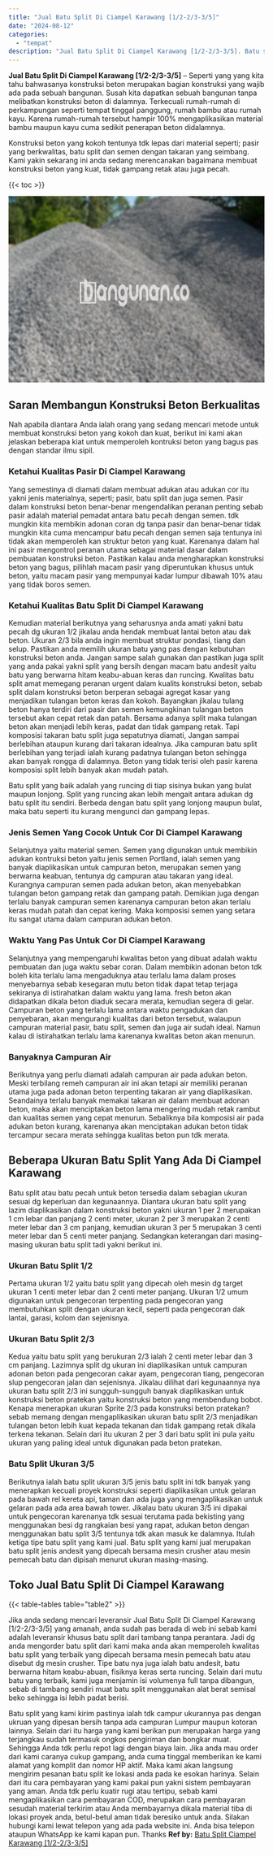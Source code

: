 ```yaml
---
title: "Jual Batu Split Di Ciampel Karawang [1/2-2/3-3/5]"
date: "2024-08-12"
categories: 
  - "tempat"
description: "Jual Batu Split Di Ciampel Karawang [1/2-2/3-3/5]. Batu split yang kami kirim pastinya ialah tdk campur ukurannya pas dengan ukruan yang dipesan bersih tanpa..."
---
```


**Jual Batu Split Di Ciampel Karawang \[1/2-2/3-3/5\]** – Seperti yang yang kita tahu bahwasanya konstruksi beton merupakan bagian konstruksi yang wajib ada pada sebuah bangunan. Susah kita dapatkan sebuah bangunan tanpa melibatkan konstruksi beton di dalamnya. Terkecuali rumah-rumah di perkampungan seperti tempat tinggal panggung, rumah bambu atau rumah kayu. Karena rumah-rumah tersebut hampir 100% mengaplikasikan material bambu maupun kayu cuma sedikit penerapan beton didalamnya.

Konstruksi beton yang kokoh tentunya tdk lepas dari material seperti; pasir yang berkwalitas, batu split dan semen dengan takaran yang seimbang. Kami yakin sekarang ini anda sedang merencanakan bagaimana membuat konstruksi beton yang kuat, tidak gampang retak atau juga pecah.

{{< toc >}}

![Jual Batu Split Di Ciampel Karawang [1/2-2/3-3/5]](/images/jual-batu-split-29.png)

## Saran Membangun Konstruksi Beton Berkualitas

Nah apabila diantara Anda ialah orang yang sedang mencari metode untuk membuat konstruksi beton yang kokoh dan kuat, berikut ini kami akan jelaskan beberapa kiat untuk memperoleh kontruksi beton yang bagus pas dengan standar ilmu sipil.

### Ketahui Kualitas Pasir Di Ciampel Karawang

Yang semestinya di diamati dalam membuat adukan atau adukan cor itu yakni jenis materialnya, seperti; pasir, batu split dan juga semen. Pasir dalam konstruksi beton benar-benar mengendalikan peranan penting sebab pasir adalah material pemadat antara batu pecah dengan semen. tdk mungkin kita membikin adonan coran dg tanpa pasir dan benar-benar tidak mungkin kita cuma mencampur batu pecah dengan semen saja tentunya ini tidak akan memperoleh kan struktur beton yang kuat. Karenanya dalam hal ini pasir mengontrol peranan utama sebagai material dasar dalam pembuatan konstruksi beton. Pastikan kalau anda mengharapkan konstruksi beton yang bagus, pilihlah macam pasir yang diperuntukan khusus untuk beton, yaitu macam pasir yang mempunyai kadar lumpur dibawah 10% atau yang tidak boros semen.

### Ketahui Kualitas Batu Split Di Ciampel Karawang

Kemudian material berikutnya yang seharusnya anda amati yakni batu pecah dg ukuran 1/2 jikalau anda hendak membuat lantai beton atau dak beton. Ukuran 2/3 bila anda ingin membuat struktur pondasi, tiang dan selup. Pastikan anda memilih ukuran batu yang pas dengan kebutuhan konstruksi beton anda. Jangan sampe salah gunakan dan pastikan juga split yang anda pakai yakni split yang bersih dengan macam batu andesit yaitu batu yang berwarna hitam keabu-abuan keras dan runcing. Kwalitas batu split amat memegang peranan urgent dalam kualits konstruksi beton, sebab split dalam konstruksi beton berperan sebagai agregat kasar yang menjadikan tulangan beton keras dan kokoh. Bayangkan jikalau tulang beton hanya terdiri dari pasir dan semen kemungkinan tulangan beton tersebut akan cepat retak dan patah. Bersama adanya split maka tulangan beton akan menjadi lebih keras, padat dan tidak gampang retak. Tapi komposisi takaran batu split juga sepatutnya diamati, Jangan sampai berlebihan ataupun kurang dari takaran idealnya. Jika campuran batu split berlebihan yang terjadi ialah kurang padatnya tulangan beton sehingga akan banyak rongga di dalamnya. Beton yang tidak terisi oleh pasir karena komposisi split lebih banyak akan mudah patah.

Batu split yang baik adalah yang runcing di tiap sisinya bukan yang bulat maupun lonjong. Split yang runcing akan lebih mengait antara adukan dg batu split itu sendiri. Berbeda dengan batu split yang lonjong maupun bulat, maka batu seperti itu kurang mengunci dan gampang lepas.

### Jenis Semen Yang Cocok Untuk Cor Di Ciampel Karawang

Selanjutnya yaitu material semen. Semen yang digunakan untuk membikin adukan kontruksi beton yaitu jenis semen Portland, ialah semen yang banyak diaplikasikan untuk campuran beton, merupakan semen yang berwarna keabuan, tentunya dg campuran atau takaran yang ideal. Kurangnya campuran semen pada adukan beton, akan menyebabkan tulangan beton gampang retak dan gampang patah. Demikian juga dengan terlalu banyak campuran semen karenanya campuran beton akan terlalu keras mudah patah dan cepat kering. Maka komposisi semen yang setara itu sangat utama dalam campuran adukan beton.

### Waktu Yang Pas Untuk Cor Di Ciampel Karawang

Selanjutnya yang mempengaruhi kwalitas beton yang dibuat adalah waktu pembuatan dan juga waktu sebar coran. Dalam membikin adonan beton tdk boleh kita terlalu lama mengaduknya atau terlalu lama dalam proses menyebarnya sebab kesegaran mutu beton tidak dapat tetap terjaga sekiranya di istirahatkan dalam waktu yang lama. fresh beton akan didapatkan dikala beton diaduk secara merata, kemudian segera di gelar. Campuran beton yang terlalu lama antara waktu pengadukan dan penyebaran, akan mengurangi kualitas dari beton tersebut, walaupun campuran material pasir, batu split, semen dan juga air sudah ideal. Namun kalau di istirahatkan terlalu lama karenanya kwalitas beton akan menurun.

### Banyaknya Campuran Air

Berikutnya yang perlu diamati adalah campuran air pada adukan beton. Meski terbilang remeh campuran air ini akan tetapi air memiliki peranan utama juga pada adonan beton terpenting takaran air yang diaplikasikan. Seandainya terlalu banyak memakai takaran air dalam membuat adonan beton, maka akan menciptakan beton lama mengering mudah retak rambut dan kualitas semen yang cepat menurun. Sebaliknya bila komposisi air pada adukan beton kurang, karenanya akan menciptakan adukan beton tidak tercampur secara merata sehingga kualitas beton pun tdk merata.

## Beberapa Ukuran Batu Split Yang Ada Di Ciampel Karawang

Batu split atau batu pecah untuk beton tersedia dalam sebagian ukuran sesuai dg keperluan dan kegunaannya. Diantara ukuran batu split yang lazim diaplikasikan dalam konstruksi beton yakni ukuran 1 per 2 merupakan 1 cm lebar dan panjang 2 centi meter, ukuran 2 per 3 merupakan 2 centi meter lebar dan 3 cm panjang, kemudian ukuran 3 per 5 merupakan 3 centi meter lebar dan 5 centi meter panjang. Sedangkan keterangan dari masing-masing ukuran batu split tadi yakni berikut ini.

### Ukuran Batu Split 1/2

Pertama ukuran 1/2 yaitu batu split yang dipecah oleh mesin dg target ukuran 1 centi meter lebar dan 2 centi meter panjang. Ukuran 1/2 umum digunakan untuk pengecoran terpenting pada pengecoran yang membutuhkan split dengan ukuran kecil, seperti pada pengecoran dak lantai, garasi, kolom dan sejenisnya.

### Ukuran Batu Split 2/3

Kedua yaitu batu split yang berukuran 2/3 ialah 2 centi meter lebar dan 3 cm panjang. Lazimnya split dg ukuran ini diaplikasikan untuk campuran adonan beton pada pengecoran cakar ayam, pengecoran tiang, pengecoran slup pengecoran jalan dan sejenisnya. Jikalau dilihat dari kegunaannya nya ukuran batu split 2/3 ini sungguh-sungguh banyak diaplikasikan untuk konstruksi beton pratekan yaitu konstruksi beton yang membendung bobot. Kenapa menerapkan ukuran Sprite 2/3 pada konstruksi beton pratekan? sebab memang dengan mengaplikasikan ukuran batu split 2/3 menjadikan tulangan beton lebih kuat kepada tekanan dan tidak gampang retak dikala terkena tekanan. Selain dari itu ukuran 2 per 3 dari batu split ini pula yaitu ukuran yang paling ideal untuk digunakan pada beton pratekan.

### Batu Split Ukuran 3/5

Berikutnya ialah batu split ukuran 3/5 jenis batu split ini tdk banyak yang menerapkan kecuali proyek konstruksi seperti diaplikasikan untuk gelaran pada bawah rel kereta api, taman dan ada juga yang mengaplikasikan untuk gelaran pada ada area bawah tower. Jikalau batu ukuran 3/5 ini dipakai untuk pengecoran karenanya tdk sesuai terutama pada bekisting yang menggunakan besi dg rangkaian besi yang rapat, adukan beton dengan menggunakan batu split 3/5 tentunya tdk akan masuk ke dalamnya. Itulah ketiga tipe batu split yang kami jual. Batu split yang kami jual merupakan batu split jenis andesit yang dipecah bersama mesin crusher atau mesin pemecah batu dan dipisah menurut ukuran masing-masing.

## Toko Jual Batu Split Di Ciampel Karawang

{{< table-tables table="table2" >}}

Jika anda sedang mencari leveransir Jual Batu Split Di Ciampel Karawang \[1/2-2/3-3/5\] yang amanah, anda sudah pas berada di web ini sebab kami adalah leveransir khusus batu split dari tambang tanpa perantara. Jadi dg anda mengorder batu split dari kami maka anda akan memperoleh kwalitas batu split yang terbaik yang dipecah bersama mesin pemecah batu atau disebut dg mesin crusher. Tipe batu nya juga ialah batu andesit, batu berwarna hitam keabu-abuan, fisiknya keras serta runcing. Selain dari mutu batu yang terbaik, kami juga menjamin isi volumenya full tanpa dibangun, sebab di tambang sendiri muat batu split menggunakan alat berat semisal beko sehingga isi lebih padat berisi.

Batu split yang kami kirim pastinya ialah tdk campur ukurannya pas dengan ukruan yang dipesan bersih tanpa ada campuran Lumpur maupun kotoran lainnya. Selain dari itu harga yang kami berikan pun merupakan harga yang terjangkau sudah termasuk ongkos pengiriman dan bongkar muat. Sehingga Anda tdk perlu repot lagi dengan biaya lain. Jika anda mau order dari kami caranya cukup gampang, anda cuma tinggal memberikan ke kami alamat yang komplit dan nomor HP aktif. Maka kami akan langsung mengirim pesanan batu split ke lokasi anda pada ke esokan harinya. Selain dari itu cara pembayaran yang kami pakai pun yakni sistem pembayaran yang aman. Anda tdk perlu kuatir rugi atau tertipu, sebab kami mengaplikasikan cara pembayaran COD, merupakan cara pembayaran sesudah material terkirim atau Anda membayarnya dikala material tiba di lokasi proyek anda, betul-betul aman tidak beresiko untuk anda. Silakan hubungi kami lewat telepon yang ada pada website ini. Anda bisa telepon ataupun WhatsApp ke kami kapan pun. Thanks
**Ref by:** [Batu Split Ciampel Karawang [1/2-2/3-3/5]](https://id.wikipedia.org/wiki/Batu)
